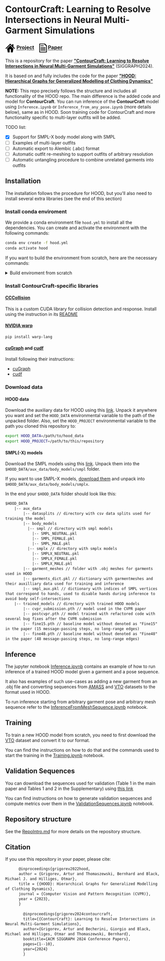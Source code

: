 
# ContourCraft: Learning to Resolve Intersections in Neural Multi-Garment Simulations

### <img align=center src=./static/icons/project.png width='32'/> [Project](https://dolorousrtur.github.io/contourcraft/) &ensp; <img align=center src=./static/icons/paper.png width='24'/> [Paper](https://arxiv.org/abs/2212.07242) &ensp;  

This is a repository for the paper [**"ContourCraft: Learning to Resolve Intersections in Neural Multi-Garment Simulations"**](https://arxiv.org/abs/2212.07242) (SIGGRAPH2024).

It is based on and fully includes the code for the paper  [**"HOOD: Hierarchical Graphs for Generalized Modelling of Clothing Dynamics"**](https://arxiv.org/abs/2212.07242)


**NOTE:** This repo precisely follows the structure and includes all functionality of the HOOD repo. The main difference is the added code and model for **ContourCraft**. You can run inference of the **ContourCraft** model using `Inference.ipynb` or `Inference_from_any_pose.ipynb` (more details below), same as in HOOD. Soon training code for ContourCraft and more functionality specific to multi-layer outfits will be added.

TODO list:
- [x] Support for SMPL-X body model along with SMPL
- [ ] Examples of multi-layer outfits
- [ ] Automatic export to Alembic (.abc) format
- [ ] Automatic outfit re-meshing to support outfits of arbitrary resolution
- [ ] Automatic untangling procedure to combine unrelated garments into outfits

## Installation
The installation follows the procedure for HOOD, but you'll also need to install several extra libraries (see the end of this section)

### Install conda enviroment
We provide a conda environment file `hood.yml` to install all the dependencies. 
You can create and activate the environment with the following commands:

```bash
conda env create -f hood.yml
conda activate hood
```

If you want to build the environment from scratch, here are the necessary commands: 
<details>
  <summary>Build enviroment from scratch</summary>

```bash
# Create and activate a new environment
conda create -n hood python=3.9 -y
conda activate hood

# install pytorch (see https://pytorch.org/)
conda install pytorch torchvision torchaudio pytorch-cuda=11.7 -c pytorch -c nvidia -y

# install pytorch_geometric (see https://pytorch-geometric.readthedocs.io/en/latest/install/installation.html)
conda install pyg -c pyg -y

# install pytorch3d (see https://github.com/facebookresearch/pytorch3d/blob/main/INSTALL.md)
conda install -c fvcore -c iopath -c conda-forge fvcore iopath -y
conda install -c bottler nvidiacub -y
conda install pytorch3d -c pytorch3d -y


# install auxiliary packages with conda
conda install -c conda-forge munch pandas tqdm omegaconf matplotlib einops ffmpeg -y

# install more auxiliary packages with pip
pip install smplx aitviewer chumpy huepy

# create a new kernel for jupyter notebook
conda install ipykernel -y; python -m ipykernel install --user --name hood --display-name "hood"
```
</details>

### Install ContourCraft-specific libraries

#### [CCCollision](https://github.com/Dolorousrtur/CCCollisions)
This is a custom CUDA library for collision detection and response. Install using the instruction in its [README](https://github.com/Dolorousrtur/CCCollisions)

#### [NVIDIA warp](https://github.com/NVIDIA/warp)
```
pip install warp-lang
```

#### [cuGraph](https://github.com/rapidsai/cugraph) and [cudf](https://github.com/rapidsai/cudf)
Install following their instructions:
* [cuGraph](https://github.com/rapidsai/cugraph/blob/branch-24.08/docs/cugraph/source/installation/getting_cugraph.md)
* [cudf](https://github.com/rapidsai/cudf?tab=readme-ov-file#installation)


### Download data
#### HOOD data
Download the auxiliary data for HOOD using this [link](https://drive.google.com/file/d/1RdA4L6Fy50VsKZ8k7ySp5ps5YtWoHSgs/view?usp=sharing).
Unpack it anywhere you want and set the `HOOD_DATA` environmental variable to the path of the unpacked folder.
Also, set the `HOOD_PROJECT` environmental variable to the path you cloned this repository to:

```bash
export HOOD_DATA=/path/to/hood_data
export HOOD_PROJECT=/path/to/this/repository
```

#### SMPL(-X) models
Download the SMPL models using this [link](https://smpl.is.tue.mpg.de/). Unpack them into the `$HOOD_DATA/aux_data/body_models/smpl` folder.

If you want to use SMPL-X models, [download them](https://smpl-x.is.tue.mpg.de/) and unpack into `$HOOD_DATA/aux_data/body_models/smplx`.

In the end your `$HOOD_DATA` folder should look like this:
```
$HOOD_DATA
    |-- aux_data
        |-- datasplits // directory with csv data splits used for training the model
        |-- body_models
          |-- smpl // directory with smpl models
            |-- SMPL_NEUTRAL.pkl
            |-- SMPL_FEMALE.pkl
            |-- SMPL_MALE.pkl
          |-- smplx // directory with smplx models
            |-- SMPLX_NEUTRAL.pkl
            |-- SMPLX_FEMALE.pkl
            |-- SMPLX_MALE.pkl
        |-- garment_meshes // folder with .obj meshes for garments used in HOOD
        |-- garments_dict.pkl // dictionary with garmentmeshes and their auxilliary data used for training and inference
        |-- smpl_aux.pkl // dictionary with indices of SMPL vertices that correspond to hands, used to disable hands during inference to avoid body self-intersections
    |-- trained_models // directory with trained HOOD models
        |-- cvpr_submission.pth // model used in the CVPR paper
        |-- postcvpr.pth // model trained with refactored code with several bug fixes after the CVPR submission
        |-- fine15.pth // baseline model without denoted as "Fine15" in the paper (15 message-passing steps, no long-range edges)
        |-- fine48.pth // baseline model without denoted as "Fine48" in the paper (48 message-passing steps, no long-range edges)
```

## Inference
The jupyter notebook [Inference.ipynb](Inference.ipynb) contains an example of how to run inference of a trained HOOD model given a garment and a pose sequence.

It also has examples of such use-cases as adding a new garment from an .obj file and converting sequences from [AMASS](https://amass.is.tue.mpg.de/) and [VTO](https://github.com/isantesteban/vto-dataset) datasets to the format used in HOOD.

To run inference starting from arbitrary garment pose and arbitrary mesh sequence refer to the [InferenceFromMeshSequence.ipynb](Inference_from_any_pose.ipynb) notebook.  

## Training
To train a new HOOD model from scratch, you need to first download the [VTO](https://github.com/isantesteban/vto-dataset) dataset and convert it to our format.

You can find the instructions on how to do that and the commands used to start the training in the [Training.ipynb](Training.ipynb) notebook.

## Validation Sequences
You can download the sequences used for validation (Table 1 in the main paper and Tables 1 and 2 in the Supplementary) 
using [this link](https://drive.google.com/file/d/1jFkDWPZW2HwYsYqcXAC3hX0NlumBnqT3/view?usp=sharing)

You can find instructions on how to generate validation sequences and compute metrics over them in the [ValidationSequences.ipynb](ValidationSequences.ipynb) notebook.



## Repository structure
See the [RepoIntro.md](RepoIntro.md) for more details on the repository structure.



## Citation
If you use this repository in your paper, please cite:
```
      @inproceedings{grigorev2022hood,
      author = {Grigorev, Artur and Thomaszewski, Bernhard and Black, Michael J. and Hilliges, Otmar}, 
      title = {{HOOD}: Hierarchical Graphs for Generalized Modelling of Clothing Dynamics}, 
      journal = {Computer Vision and Pattern Recognition (CVPR)},
      year = {2023},
      }

        @inproceedings{grigorev2024contourcraft,
        title={{ContourCraft}: Learning to Resolve Intersections in Neural Multi-Garment Simulations},
        author={Grigorev, Artur and Becherini, Giorgio and Black, Michael and Hilliges, Otmar and Thomaszewski, Bernhard},
        booktitle={ACM SIGGRAPH 2024 Conference Papers},
        pages={1--10},
        year={2024}
        }


```